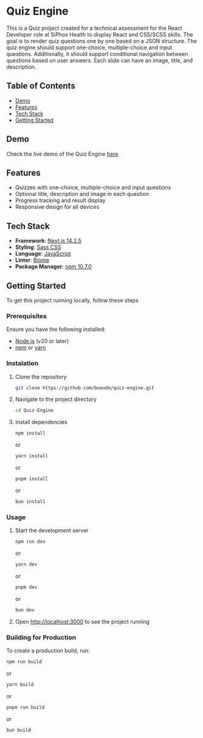 # Quiz Engine

This is a Quiz project created for a technical assessment for the React Developer role at SiPhox Health to display React and CSS/SCSS skills. The goal is to render quiz questions one by one based on a JSON structure. The quiz engine should support one-choice, multiple-choice and input questions. Additionally, it should support conditional navigation between questions based on user answers. Each slide can have an image, title, and description.

## Table of Contents

- [Demo](#demo)
- [Features](#features)
- [Tech Stack](#tech-stack)
- [Getting Started](#getting-started)

## Demo

Check the live demo of the Quiz Engine [here](https://quiz-engine-siphox-health.vercel.app/)

## Features

- Quizzes with one-choice, multiple-choice and input questions
- Optional title, description and image in each question
- Progress tracking and result display
- Responsive design for all devices

## Tech Stack

- **Framework**: [Next.js 14.2.5](https://nextjs.org/)
- **Styling**: [Sass CSS](https://sass-lang.com/)
- **Language**: [JavaScript](https://www.javascript.com/)
- **Linter**: [Biome](https://biomejs.dev/pt-br/)
- **Package Manager**: [npm 10.7.0](https://www.npmjs.com/)

## Getting Started

To get this project running locally, follow these steps

### Prerequisites

Ensure you have the following installed:

- [Node.js](https://nodejs.org/) (v20 or later)
- [npm](https://www.npmjs.com/) or [yarn](https://yarnpkg.com/)

### Instalation

1. Clone the repository
   ```sh
   git clone https://github.com/booude/quiz-engine.git
   ```
2. Navigate to the project directory
   ```sh
   cd Quiz-Engine
   ```
3. Install dependencies
   ```sh
   npm install
   ```
   or
   ```sh
   yarn install
   ```
   or
   ```sh
   pnpm install
   ```
   or
   ```sh
   bun install
   ```

### Usage

1. Start the development server
   ```sh
   npm run dev
   ```
   or
   ```sh
   yarn dev
   ```
   or
   ```sh
   pnpm dev
   ```
   or
   ```sh
   bun dev
   ```
2. Open [http://localhost:3000](http://localhost:3000) to see the project running

### Building for Production

To create a production build, run:

```sh
npm run build
```

or

```sh
yarn build
```

or

```sh
pnpm run build
```

or

```sh
bun build
```
